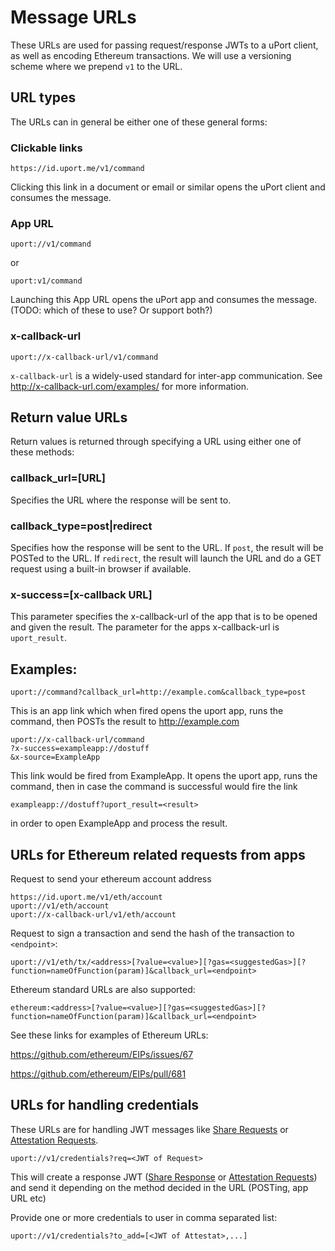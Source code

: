 # Message URLs

These URLs are used for passing request/response JWTs to a uPort client, as well as encoding Ethereum transactions. We will use a versioning scheme where we prepend `v1` to the URL.

## URL types

The URLs can in general be either one of these general forms:

### Clickable links

```
https://id.uport.me/v1/command
```

Clicking this link in a document or email or similar opens the uPort client and consumes the message.

### App URL

```
uport://v1/command
```

or 

```
uport:v1/command
```

Launching this App URL opens the uPort app and consumes the message. (TODO: which of these to use? Or support both?)

### x-callback-url

```
uport://x-callback-url/v1/command
```

`x-callback-url` is a widely-used standard for inter-app communication. See <http://x-callback-url.com/examples/> for more information.

## Return value URLs

Return values is returned through specifying a URL using either one of these methods:

### callback_url=[URL]

Specifies the URL where the response will be sent to.

### callback_type=post|redirect

Specifies how the response will be sent to the URL. If `post`, the result will be POSTed to the URL. If `redirect`, the result will launch the URL and do a GET request using a built-in browser if available.

### x-success=[x-callback URL]

This parameter specifies the x-callback-url of the app that is to be opened and given the result. The parameter for the apps x-callback-url is `uport_result`.

## Examples:

```
uport://command?callback_url=http://example.com&callback_type=post
```

This is an app link which when fired opens the uport app, runs the command, then POSTs the result to http://example.com

```
uport://x-callback-url/command
?x-success=exampleapp://dostuff
&x-source=ExampleApp
```

This link would be fired from ExampleApp. It opens the uport app, runs the command, then in case the command is successful would fire the link

```
exampleapp://dostuff?uport_result=<result>
```

in order to open ExampleApp and process the result.


## URLs for Ethereum related requests from apps

Request to send your ethereum account address

```
https://id.uport.me/v1/eth/account
uport://v1/eth/account
uport://x-callback-url/v1/eth/account
```

Request to sign a transaction and send the hash of the transaction to `<endpoint>`:

```
uport://v1/eth/tx/<address>[?value=<value>][?gas=<suggestedGas>][?function=nameOfFunction(param)]&callback_url=<endpoint>
```

Ethereum standard URLs are also supported:

```
ethereum:<address>[?value=<value>][?gas=<suggestedGas>][?function=nameOfFunction(param)]&callback_url=<endpoint>
```

See these links for examples of Ethereum URLs:

<https://github.com/ethereum/EIPs/issues/67>

<https://github.com/ethereum/EIPs/pull/681>


## URLs for handling credentials

These URLs are for handling JWT messages like [Share Requests](./sharereq.md) or [Attestation Requests](./attreq.md).

```
uport://v1/credentials?req=<JWT of Request>
```

This will create a response JWT ([Share Response](./shareresp.md) or [Attestation Requests](./attresp.md)) and send it depending on the method decided in the URL (POSTing, app URL etc)


Provide one or more credentials to user in comma separated list:

```
uport://v1/credentials?to_add=[<JWT of Attestat>,...]
```
